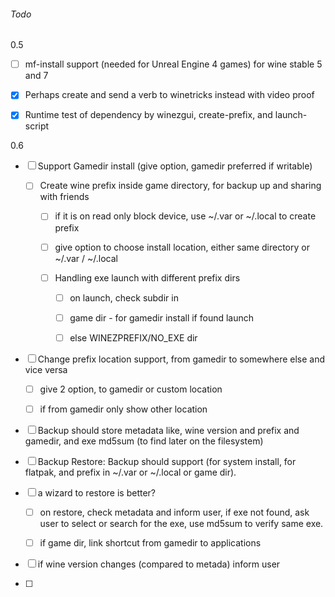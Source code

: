 ###### Todo

0.5

- [ ] mf-install support (needed for Unreal Engine 4 games) for wine stable 5 and 7
  
- [x] Perhaps create and send a verb to winetricks instead with video proof

- [x] Runtime test of dependency by winezgui, create-prefix, and launch-script

0.6
- [ ] Support Gamedir install (give option, gamedir preferred if writable)
  
  - [ ] Create wine prefix inside game directory, for backup up and sharing with friends
    
    - [ ] if it is on read only block device, use ~/.var or ~/.local to create prefix
    
    - [ ] give option to choose install location, either same directory or ~/.var / ~/.local
    
    - [ ] Handling exe launch with different prefix dirs
      
      - [ ] on launch, check subdir in 
      
      - [ ] game dir - for gamedir install if found launch
      
      - [ ] else WINEZPREFIX/NO_EXE dir

- [ ] Change prefix location support, from gamedir to somewhere else and vice versa
  
  - [ ] give 2 option, to gamedir or custom location
  
  - [ ] if from gamedir only show other location

- [ ] Backup should store metadata like, wine version and prefix and gamedir, and exe md5sum (to find later on the filesystem)

- [ ] Backup  Restore: Backup should support (for system install, for flatpak, and prefix in ~/.var or ~/.local or game dir).

- [ ] a wizard to restore is better?  
  
  - [ ] on restore, check metadata and inform user, if exe not found, ask user to select or search for the exe, use md5sum to verify same exe.
  
  - [ ] if game dir, link shortcut from gamedir to applications

- [ ] if wine version changes (compared to metada) inform user 

- [ ] 
